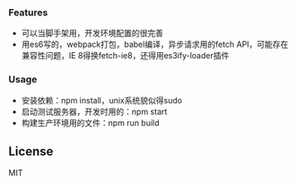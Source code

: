 ### Features
* 可以当脚手架用，开发环境配置的很完善
* 用es6写的，webpack打包，babel编译，异步请求用的fetch API，可能存在兼容性问题，IE 8得换fetch-ie8，还得用es3ify-loader插件

### Usage
* 安装依赖：npm install，unix系统貌似得sudo
* 启动测试服务器，开发时用的：npm start
* 构建生产环境用的文件：npm run build

License
----

MIT
